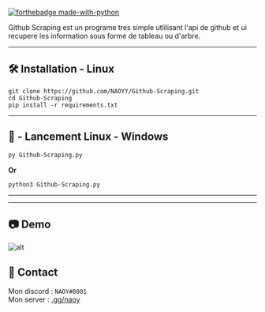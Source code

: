 [![forthebadge made-with-python](http://ForTheBadge.com/images/badges/made-with-python.svg)](https://www.python.org/)

Github Scraping est un programe tres simple utlilisant l'api de github et ui recupere les information sous forme de tableau ou d'arbre.

----

## **🛠️ Installation - Linux**
```
git clone https://github.com/NAOYY/Github-Scraping.git
cd Github-Scraping
pip install -r requirements.txt
```
----

## **🐧 - Lancement Linux - Windows**
```bash
py Github-Scraping.py
```
**Or**
```
python3 Github-Scraping.py
```

----


----

## 📷 Demo
![alt](https://cdn.discordapp.com/attachments/798276664622317629/798488508233940992/unknown.png)

## 📝 Contact

Mon discord : `NAOY#0001`  
Mon server : [.gg/naoy](https://discord.gg/naoy)
